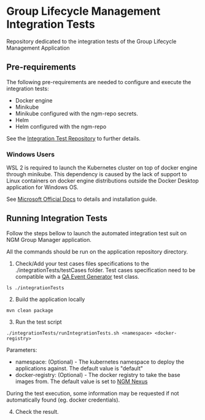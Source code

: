 # Group Lifecycle Management Integration Tests
Repository dedicated to the integration tests of the Group Lifecycle Management Application

## Pre-requirements
The following pre-requirements are needed to configure and execute the integration tests:

* Docker engine
* Minikube
* Minikube configured with the ngm-repo secrets.
* Helm
* Helm configured with the ngm-repo

See the [Integration Test Repository](https://gitlabce.tools.aws.vodafone.com/IOTNGM/analytics-iot-integration-tests) to further details.

### Windows Users
WSL 2 is required to launch the Kubernetes cluster on top of docker engine through minikube. This dependency is caused by the lack of support to Linux containers on docker engine distributions outside the Docker Desktop application for Windows OS.

See [Microsoft Official Docs](https://docs.microsoft.com/en-us/windows/wsl/install) to details and installation guide.

## Running Integration Tests
Follow the steps bellow to launch the automated integration test suit on NGM Group Manager application.

All the commands should be run on the application repository directory.

1. Check/Add your test cases files specifications to the ./integrationTests/testCases folder.
   Test cases specification need to be compatible with a [QA Event Generator](https://gitlabce.tools.aws.vodafone.com/IOTNGM/qa-projects-ngm-events-generator) test class.
```
ls ./integrationTests
```
2. Build the application locally
```
mvn clean package
```
3. Run the test script
```
./integrationTests/runIntegrationTests.sh <namespace> <docker-registry>
```
Parameters: 
- namespace: (Optional) - The kubernetes namespace to deploy the applications against. The default value is "default"
- docker-registry: (Optional) - The docker registry to take the base images from. The default value is set to [NGM Nexus](internal-a755bb1a3b9a642a5bcd395dcb6c8ace-702009650.eu-central-1.elb.amazonaws.com:8082/iotngm/) 

During the test execution, some information may be requested if not automatically found (eg. docker credentials).

4. Check the result.

